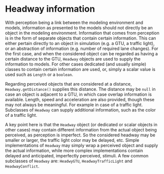 # Headway information

With perception being a link between the modeling environment and models, information as presented to the models should not directly be an object in the modeling environment. Information that comes from perception is in the form of separate objects that contain certain information. This can either pertain directly to an object in simulation (e.g. a GTU, a traffic light), or an abstraction of information (e.g. number of required lane changes). For the first case, and when the considered object can be regarded as having a certain distance to the GTU, `Headway` objects are used to supply the information to models. For other cases dedicated (and usually simple) classes to contain certain information are used, or, simply a scalar value is used such as `Length` or a `boolean`.

Regarding perceived objects that are considered at a distance, `Headway.getDistance()` supplies this distance. The distance may be `null` in case an object is adjacent to a GTU, in which case overlap information is available. Length, speed and acceleration are also provided, though these may not always be meaningful. For example in case of a traffic light. Subclasses of `Headway` can supply additional information, such as the color of a traffic light. 

A key point here is that the `Headway` object (or dedicated or scalar objects in other cases) may contain different information from the actual object being perceived, as perception is imperfect. So the considered headway may be smaller or larger, the traffic light color may be delayed, etc. Simple implementations of `Headway` may simply wrap a perceived object and supply the actual information, while more complex implementations contain delayed and anticipated, imperfectly perceived, stimuli. A few common subclasses of `Headway` are: `HeadwyGTU`, `HeadwayTrafficLight` and `HeadwayConflict`.

